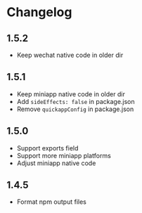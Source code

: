 # Changelog

## 1.5.2

- Keep wechat native code in older dir

## 1.5.1

- Keep miniapp native code in older dir
- Add `sideEffects: false` in package.json
- Remove `quickappConfig` in package.json

## 1.5.0

- Support exports field
- Support more miniapp platforms
- Adjust miniapp native code

## 1.4.5

- Format npm output files
